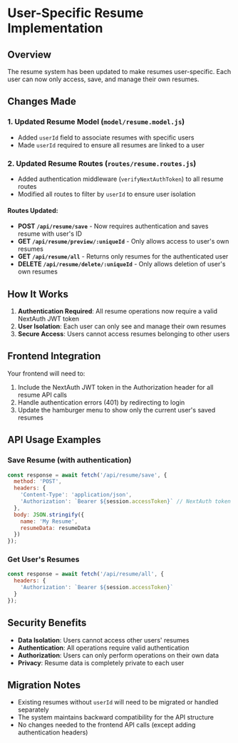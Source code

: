 # User-Specific Resume Implementation

## Overview
The resume system has been updated to make resumes user-specific. Each user can now only access, save, and manage their own resumes.

## Changes Made

### 1. Updated Resume Model (`model/resume.model.js`)
- Added `userId` field to associate resumes with specific users
- Made `userId` required to ensure all resumes are linked to a user

### 2. Updated Resume Routes (`routes/resume.routes.js`)
- Added authentication middleware (`verifyNextAuthToken`) to all resume routes
- Modified all routes to filter by `userId` to ensure user isolation

#### Routes Updated:
- **POST `/api/resume/save`** - Now requires authentication and saves resume with user's ID
- **GET `/api/resume/preview/:uniqueId`** - Only allows access to user's own resumes
- **GET `/api/resume/all`** - Returns only resumes for the authenticated user
- **DELETE `/api/resume/delete/:uniqueId`** - Only allows deletion of user's own resumes

## How It Works

1. **Authentication Required**: All resume operations now require a valid NextAuth JWT token
2. **User Isolation**: Each user can only see and manage their own resumes
3. **Secure Access**: Users cannot access resumes belonging to other users

## Frontend Integration

Your frontend will need to:
1. Include the NextAuth JWT token in the Authorization header for all resume API calls
2. Handle authentication errors (401) by redirecting to login
3. Update the hamburger menu to show only the current user's saved resumes

## API Usage Examples

### Save Resume (with authentication)
```javascript
const response = await fetch('/api/resume/save', {
  method: 'POST',
  headers: {
    'Content-Type': 'application/json',
    'Authorization': `Bearer ${session.accessToken}` // NextAuth token
  },
  body: JSON.stringify({
    name: 'My Resume',
    resumeData: resumeData
  })
});
```

### Get User's Resumes
```javascript
const response = await fetch('/api/resume/all', {
  headers: {
    'Authorization': `Bearer ${session.accessToken}`
  }
});
```

## Security Benefits

- **Data Isolation**: Users cannot access other users' resumes
- **Authentication**: All operations require valid authentication
- **Authorization**: Users can only perform operations on their own data
- **Privacy**: Resume data is completely private to each user

## Migration Notes

- Existing resumes without `userId` will need to be migrated or handled separately
- The system maintains backward compatibility for the API structure
- No changes needed to the frontend API calls (except adding authentication headers)
